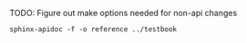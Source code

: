 TODO: Figure out make options needed for non-api changes

```
sphinx-apidoc -f -o reference ../testbook
```
